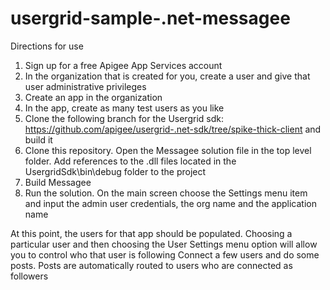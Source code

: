 usergrid-sample-.net-messagee
=============================
Directions for use

1. Sign up for a free Apigee App Services account
2. In the organization that is created for you, create a user and give that user administrative privileges
3. Create an app in the organization
4. In the app, create as many test users as you like
5. Clone the following branch for the Usergrid sdk: https://github.com/apigee/usergrid-.net-sdk/tree/spike-thick-client and build it
6. Clone this repository.  Open the Messagee solution file in the top level folder.  Add references to the .dll files located in the UsergridSdk\bin\debug folder to the project
7. Build Messagee
8. Run the solution.  On the main screen choose the Settings menu item and input the admin user credentials, the org name and the application name

At this point, the users for that app should be populated.  Choosing a particular user and then choosing the User Settings menu option will allow you to control who that user is following
Connect a few users and do some posts.  Posts are automatically routed to users who are connected as followers
